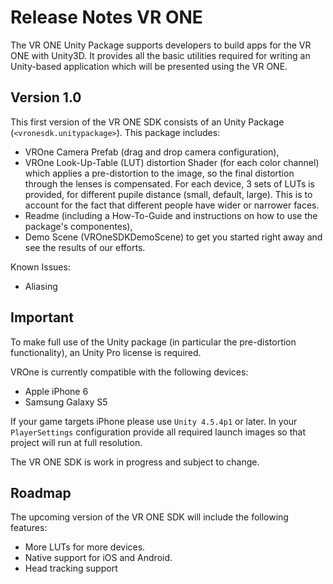 # Release Notes VR ONE
The VR ONE Unity Package supports developers to build apps for the VR ONE with Unity3D.
It provides all the basic utilities required for writing an Unity-based application
which will be presented using the VR ONE.

## Version 1.0
This first version of the VR ONE SDK consists of an Unity Package (`<vronesdk.unitypackage>`).
This package includes:

- VROne Camera Prefab (drag and drop camera configuration),
- VROne Look-Up-Table (LUT) distortion Shader (for each color channel) which applies a
pre-distortion to the image, so the final distortion through the lenses is compensated. For each device, 3 sets of LUTs is provided, for different pupile distance (small, default, large). This is to account for the fact that different people have wider or narrower faces. 
- Readme (including a How-To-Guide and instructions on how to use the package's componentes),
- Demo Scene (VROneSDKDemoScene) to get you started right away and see the
results of our efforts.

Known Issues:

- Aliasing

## Important

To make full use of the Unity package (in particular the pre-distortion functionality),
an Unity Pro license is required.

VROne is currently compatible with the following devices:

- Apple iPhone 6
- Samsung Galaxy S5

If your game targets iPhone please use `Unity 4.5.4p1` or later. In
your `PlayerSettings` configuration provide all required launch
images so that project will run at full resolution.

The VR ONE SDK is work in progress and subject to change.

## Roadmap
The upcoming version of the VR ONE SDK will include the following features:

- More LUTs for more devices.
- Native support for iOS and Android.
- Head tracking support
